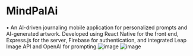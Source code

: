 # MindPalAi

•	An AI-driven journaling mobile application for personalized prompts and AI-generated artwork. Developed using React Native for the front end, Express.js for the server, Firebase for authentication, and integrated Leap Image API and OpenAI for prompting.![image](https://github.com/Sohil1926/MindPalAi/assets/61813964/bae29fd4-fa47-4523-ae0c-d03bcf757549)
![image](https://github.com/Sohil1926/MindPalAi/assets/61813964/006f057e-e24b-43bb-8050-0f7d80519acf)
